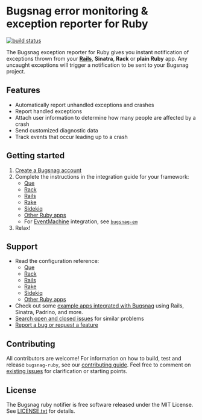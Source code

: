 
# Bugsnag error monitoring & exception reporter for Ruby
[![build status](https://travis-ci.com/bugsnag/bugsnag-ruby.svg?branch=master)](https://travis-ci.com/bugsnag/bugsnag-ruby)


The Bugsnag exception reporter for Ruby gives you instant notification of exceptions thrown from your **[Rails](https://www.bugsnag.com/platforms/rails)**, **Sinatra**, **Rack** or **plain Ruby** app. Any uncaught exceptions will trigger a notification to be sent to your Bugsnag project.

## Features

* Automatically report unhandled exceptions and crashes
* Report handled exceptions
* Attach user information to determine how many people are affected by a crash
* Send customized diagnostic data
* Track events that occur leading up to a crash

## Getting started

1. [Create a Bugsnag account](https://www.bugsnag.com)
2. Complete the instructions in the integration guide for your framework:
    * [Que](https://docs.bugsnag.com/platforms/ruby/que)
    * [Rack](https://docs.bugsnag.com/platforms/ruby/rack)
    * [Rails](https://docs.bugsnag.com/platforms/ruby/rails)
    * [Rake](https://docs.bugsnag.com/platforms/ruby/rake)
    * [Sidekiq](https://docs.bugsnag.com/platforms/ruby/sidekiq)
    * [Other Ruby apps](https://docs.bugsnag.com/platforms/ruby/other)
    * For [EventMachine](https://rubyeventmachine.com) integration, see [`bugsnag-em`](https://github.com/bugsnag/bugsnag-em)
3. Relax!

## Support

* Read the configuration reference:
    * [Que](https://docs.bugsnag.com/platforms/ruby/que/configuration-options)
    * [Rack](https://docs.bugsnag.com/platforms/ruby/rack/configuration-options)
    * [Rails](https://docs.bugsnag.com/platforms/ruby/rails/configuration-options)
    * [Rake](https://docs.bugsnag.com/platforms/ruby/rake/configuration-options)
    * [Sidekiq](https://docs.bugsnag.com/platforms/ruby/sidekiq/configuration-options)
    * [Other Ruby apps](https://docs.bugsnag.com/platforms/ruby/other/configuration-options)
* Check out some [example apps integrated with Bugsnag](https://github.com/bugsnag/bugsnag-ruby/tree/master/example) using Rails, Sinatra, Padrino, and more.
* [Search open and closed issues](https://github.com/bugsnag/bugsnag-ruby/issues?utf8=✓&q=is%3Aissue) for similar problems
* [Report a bug or request a feature](https://github.com/bugsnag/bugsnag-ruby/issues/new)

## Contributing

All contributors are welcome! For information on how to build, test and release `bugsnag-ruby`, see our [contributing guide](https://github.com/bugsnag/bugsnag-ruby/blob/master/CONTRIBUTING.md). Feel free to comment on [existing issues](https://github.com/bugsnag/bugsnag-ruby/issues) for clarification or starting points.

## License

The Bugsnag ruby notifier is free software released under the MIT License. See [LICENSE.txt](LICENSE.txt) for details.
